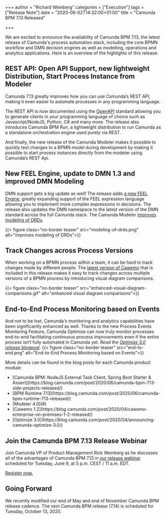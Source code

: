 +++
author = "Richard Weinberg"
categories = ["Execution"]
tags = ["Release Note"]
date = "2020-06-02T14:32:00+01:00"
title = "Camunda BPM 7.13 Released"

+++

We are excited to announce the availability of  Camunda BPM 7.13, the latest release of Camunda's process automation stack, including the core BPMN workflow and DMN decision engines as well as modelling, operations and analytics applications. Here is an overview of the highlights of this release.

## REST API: Open API Support, new lightweight Distribution, Start Process Instance from Modeler

Camunda 7.13 greatly improves how you can use Camunda’s REST API, making it even easier to automate processes in any programming language.
<!--more-->
The REST API is now documented using the [OpenAPI](https://www.openapis.org/) standard allowing you to generate clients in your programming language of choice such as Javascript/NodeJS, Python, C# and many more. The release also introduces Camunda BPM Run, a lightweight distribution to run Camunda as a standalone orchestration engine used purely via REST.

And finally, the new release of the Camunda Modeler makes it possible to quickly test changes to a BPMN model during development by making it possible to start process instances directly from the modeler using Camunda’s REST Api.

## New FEEL Engine, update to DMN 1.3 and improved DMN Modeling

DMN support gets a big update as well! The release adds [a new FEEL Engine](https://blog.camunda.com/post/2020/06/camunda-bpm-runtime-713-released/), greatly expanding support of the FEEL expression language allowing you to implement more complex expressions in decisions. The release also updates the DMN namespace to the latest version of the DMN standard across the full Camunda stack. The Camunda Modeler [improves modeling of DRDs](#).

{{< figure class="no-border teaser" src="modeling-of-drds.png" alt="improves modeling of DRDs">}}

## Track Changes across Process Versions
When working on a BPMN process within a team, it can be hard to track changes made by different people. The [latest version of Cawemo](https://blog.camunda.com/post/2020/04/cawemo-enterprise-on-premises-1-2-released/) that is included in this release makes it easy to track changes across multiple versions of a BPMN process by introducing visual diagram comparisons.

{{< figure class="no-border teaser" src="enhanced-visual-diagram-comparisons.gif" alt="enhanced visual diagram comparisons">}}


## End-to-End Process Monitoring based on Events
And not to be lost, Camunda's monitoring and analytics capabilities have been significantly enhanced as well. Thanks to the new Process Events Monitoring Feature, Camunda Optimize can now truly monitor processes end-to-end facilitating continuous process improvements even if the  entire process isn’t fully automated in Camunda yet. _Read the [Optimize 3.0 release blogpost](https://blog.camunda.com/post/2020/04/announcing-camunda-optimize-3.0/)._
{{< figure class="no-border teaser" src="end-to-end.png" alt="End-to-End Process Monitoring based on Events">}}


More details can be found in the blog posts for each Camunda product module:
<ul>
<li>[Camunda BPM: NodeJS External Task Client, Spring Boot Starter & Assert](https://blog.camunda.com/post/2020/06/camunda-bpm-713-side-projects-released/)</li>
<li>[BPM Runtime 7.13](https://blog.camunda.com/post/2020/06/camunda-bpm-runtime-713-released/)</li>
<li>[Modeler 4.0](#)</li>
<li>[Cawemo 1.2](https://blog.camunda.com/post/2020/04/cawemo-enterprise-on-premises-1-2-released/)</li>
<li>[Optimize 3.0](https://blog.camunda.com/post/2020/04/announcing-camunda-optimize-3.0/)</li>
</ul>

## Join the Camunda BPM 7.13 Release Webinar

Join Camunda VP of Product Management Rick Weinberg as he discusses all of the advantages of Camunda BPM 7.13  in [our release webinar](https://camunda.com/learn/webinars/camunda-bpm-713-release-webinar) scheduled for Tuesday, June 9, at 5 p.m. CEST / 11 a.m. EDT.

[Register now.](https://camunda.com/learn/webinars/camunda-bpm-713-release-webinar)

## Going Forward
We recently modified our end of May and end of November Camunda BPM release cadence. The next Camunda BPM release (7.14) is scheduled for Tuesday, October 13, 2020.
